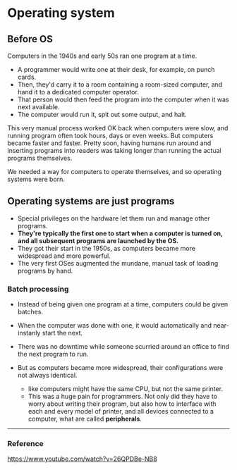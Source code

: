 # Operating system

## Before OS

Computers in the 1940s and early 50s ran one program at a time.

- A programmer would write one at their desk, for example, on punch cards.
- Then, they'd carry it to a room containing a room-sized computer, and hand it to a dedicated computer operator.
- That person would then feed the program into the computer when it was next available.
- The computer would run it, spit out some output, and halt.

This very manual process worked OK back when computers were slow, and running program often took hours, days or even weeks.
But computers became faster and faster. Pretty soon, having humans run around and inserting programs into readers was taking longer than running the actual programs themselves.

We needed a way for computers to operate themselves, and so operating systems were born.

## Operating systems are just programs

- Special privileges on the hardware let them run and manage other programs.
- **They're typically the first one to start when a computer is turned on, and all subsequent programs are launched by the OS.**
- They got their start in the 1950s, as computers became more widespread and more powerful.
- The very first OSes augmented the mundane, manual task of loading programs by hand.

### Batch processing

- Instead of being given one program at a time, computers could be given batches.
- When the computer was done with one, it would automatically and near-instanly start the next.
- There was no downtime while someone scurried around an office to find the next program to run.

- But as computers became more widespread, their configurations were not always identical.
  - like computers might have the same CPU, but not the same printer.
  - This was a huge pain for programmers. Not only did they have to worry about writing their program, but also how to interface with each and every model of printer, and all devices connected to a computer, what are called **peripherals**.

---

### Reference

https://www.youtube.com/watch?v=26QPDBe-NB8
